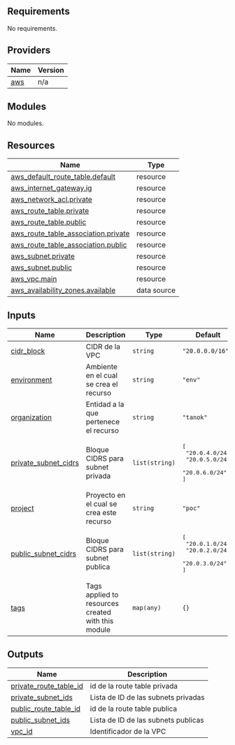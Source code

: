 <!-- BEGIN_TF_DOCS -->
## Requirements

No requirements.

## Providers

| Name | Version |
|------|---------|
| <a name="provider_aws"></a> [aws](#provider\_aws) | n/a |

## Modules

No modules.

## Resources

| Name | Type |
|------|------|
| [aws_default_route_table.default](https://registry.terraform.io/providers/hashicorp/aws/latest/docs/resources/default_route_table) | resource |
| [aws_internet_gateway.ig](https://registry.terraform.io/providers/hashicorp/aws/latest/docs/resources/internet_gateway) | resource |
| [aws_network_acl.private](https://registry.terraform.io/providers/hashicorp/aws/latest/docs/resources/network_acl) | resource |
| [aws_route_table.private](https://registry.terraform.io/providers/hashicorp/aws/latest/docs/resources/route_table) | resource |
| [aws_route_table.public](https://registry.terraform.io/providers/hashicorp/aws/latest/docs/resources/route_table) | resource |
| [aws_route_table_association.private](https://registry.terraform.io/providers/hashicorp/aws/latest/docs/resources/route_table_association) | resource |
| [aws_route_table_association.public](https://registry.terraform.io/providers/hashicorp/aws/latest/docs/resources/route_table_association) | resource |
| [aws_subnet.private](https://registry.terraform.io/providers/hashicorp/aws/latest/docs/resources/subnet) | resource |
| [aws_subnet.public](https://registry.terraform.io/providers/hashicorp/aws/latest/docs/resources/subnet) | resource |
| [aws_vpc.main](https://registry.terraform.io/providers/hashicorp/aws/latest/docs/resources/vpc) | resource |
| [aws_availability_zones.available](https://registry.terraform.io/providers/hashicorp/aws/latest/docs/data-sources/availability_zones) | data source |

## Inputs

| Name | Description | Type | Default | Required |
|------|-------------|------|---------|:--------:|
| <a name="input_cidr_block"></a> [cidr\_block](#input\_cidr\_block) | CIDR de la VPC | `string` | `"20.0.0.0/16"` | no |
| <a name="input_environment"></a> [environment](#input\_environment) | Ambiente en el cual se crea el recurso | `string` | `"env"` | no |
| <a name="input_organization"></a> [organization](#input\_organization) | Entidad a la que pertenece el recurso | `string` | `"tanok"` | no |
| <a name="input_private_subnet_cidrs"></a> [private\_subnet\_cidrs](#input\_private\_subnet\_cidrs) | Bloque CIDRS para subnet privada | `list(string)` | <pre>[<br>  "20.0.4.0/24",<br>  "20.0.5.0/24",<br>  "20.0.6.0/24"<br>]</pre> | no |
| <a name="input_project"></a> [project](#input\_project) | Proyecto en el cual se crea este recurso | `string` | `"poc"` | no |
| <a name="input_public_subnet_cidrs"></a> [public\_subnet\_cidrs](#input\_public\_subnet\_cidrs) | Bloque CIDRS para subnet publica | `list(string)` | <pre>[<br>  "20.0.1.0/24",<br>  "20.0.2.0/24",<br>  "20.0.3.0/24"<br>]</pre> | no |
| <a name="input_tags"></a> [tags](#input\_tags) | Tags applied to resources created with this module | `map(any)` | `{}` | no |

## Outputs

| Name | Description |
|------|-------------|
| <a name="output_private_route_table_id"></a> [private\_route\_table\_id](#output\_private\_route\_table\_id) | id de la route table privada |
| <a name="output_private_subnet_ids"></a> [private\_subnet\_ids](#output\_private\_subnet\_ids) | Lista de ID de las subnets privadas |
| <a name="output_public_route_table_id"></a> [public\_route\_table\_id](#output\_public\_route\_table\_id) | id de la route table publica |
| <a name="output_public_subnet_ids"></a> [public\_subnet\_ids](#output\_public\_subnet\_ids) | Lista de ID de las subnets publicas |
| <a name="output_vpc_id"></a> [vpc\_id](#output\_vpc\_id) | Identificador de la VPC |
<!-- END_TF_DOCS -->